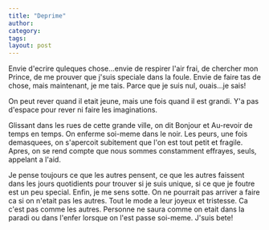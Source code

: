 ```yaml
---
title: "Deprime"
author:
category: 
tags: 
layout: post
---
```

Envie d'ecrire quleques chose…envie de respirer l'air frai, de chercher mon Prince, de me prouver que j'suis speciale dans la foule. Envie de faire tas de chose, mais maintenant, je me tais. Parce que je suis nul, ouais…je sais!

On peut rever quand il etait jeune, mais une fois quand il est grandi. Y'a pas d'espace pour rever ni faire les imaginations.

Glissant dans les rues de cette grande ville, on dit Bonjour et Au-revoir de temps en temps. On enferme soi-meme dans le noir. Les peurs, une fois demasquees, on s'apercoit subitement que l'on est tout petit et fragile. Apres, on se rend compte que nous sommes constamment effrayes, seuls, appelant a l'aid.

Je pense toujours ce que les autres pensent, ce que les autres faissent dans les jours quotidients pour trouver si je suis unique, si ce que je foutre est un peu special. Enfin, je me sens sotte. On ne pourrait pas arriver a faire ca si on n'etait pas les autres. Tout le mode a leur joyeux et tristesse. Ca c'est pas comme les autres. Personne ne saura comme on etait dans la paradi ou dans l'enfer lorsque on l'est passe soi-meme. J'suis bete!

